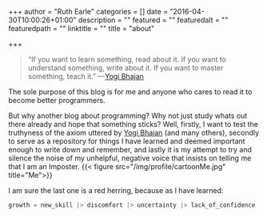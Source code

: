 +++
author = "Ruth Earle"
categories = []
date = "2016-04-30T10:00:26+01:00"
description = ""
featured = ""
featuredalt = ""
featuredpath = ""
linktitle = ""
title = "about"

+++
> “If you want to learn something, read about it. If you want to understand something, write about it. If you want to master something, teach it.” —[Yogi Bhajan][1]

The sole purpose of this blog is for me and anyone who cares to read it to become better programmers.

But why another blog about programming? Why not just study whats out there already and hope that something sticks? Well, firstly, I want to test the truthyness of the axiom uttered by [Yogi Bhajan][1] (and many others), secondly to serve as a repository for things I have learned and deemed important enough to write down and remember, and lastly it is my attempt to try and silence the noise of my unhelpful, negative voice that insists on telling me that I am an Imposter. {{< figure src="/img/profile/cartoonMe.jpg" title="Me">}}

I am sure the last one is a red herring, because as I have learned:

 ```elixir
 growth = new_skill |> discomfort |> uncertainty |> lack_of_confidence |> imposter_syndrome
 ```

[1]: http://kundaliniresearchinstitute.org/?page_id=560
